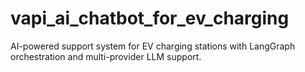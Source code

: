 # vapi_ai_chatbot_for_ev_charging
AI-powered support system for EV charging stations with LangGraph orchestration and multi-provider LLM support.
